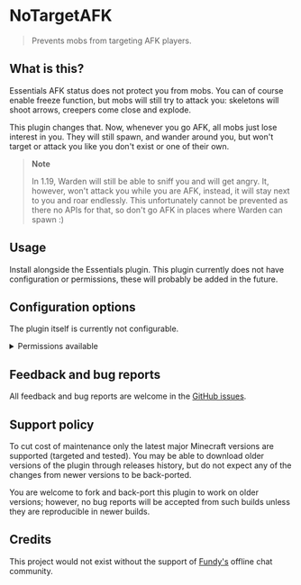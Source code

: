 # NoTargetAFK

> Prevents mobs from targeting AFK players.

## What is this?

Essentials AFK status does not protect you from mobs. You can of course enable
freeze function, but mobs will still try to attack you: skeletons will shoot
arrows, creepers come close and explode.

This plugin changes that. Now, whenever you go AFK, all mobs just lose
interest in you. They will still spawn, and wander around you, but won't
target or attack you like you don't exist or one of their own.

> **Note**
>
> In 1.19, Warden will still be able to sniff you and will get angry. It,
> however, won't attack you while you are AFK, instead, it will stay next to
> you and roar endlessly. This unfortunately cannot be prevented as there no
> APIs for that, so don't go AFK in places where Warden can spawn :)

## Usage

Install alongside the Essentials plugin. This plugin currently does not have
configuration or permissions, these will probably be added in the future.

## Configuration options

The plugin itself is currently not configurable.

<details>
<summary>Permissions available</summary>

- **`notargetafk.mobs-lose-track`** \
  Whether all entities should lose track of player when they go AFK.

  **Default**: true.
- **`notargetafk.mobs-dont-target`** \
  Whether the player should not be targeted when they are AFK.

  **Default**: true.

</details>

## Feedback and bug reports

All feedback and bug reports are welcome in the [GitHub issues][issues].

## Support policy

To cut cost of maintenance only the latest major Minecraft versions are
supported (targeted and tested). You may be able to download older versions of
the plugin through releases history, but do not expect any of the changes from
newer versions to be back-ported.

You are welcome to fork and back-port this plugin to work on older versions;
however, no bug reports will be accepted from such builds unless they are
reproducible in newer builds.

## Credits

This project would not exist without the support of [Fundy's][fundy] offline
chat community.

[issues]: https://github.com/Brawaru/NoTargetAFK/issues
[fundy]: https://www.twitch.tv/fundy